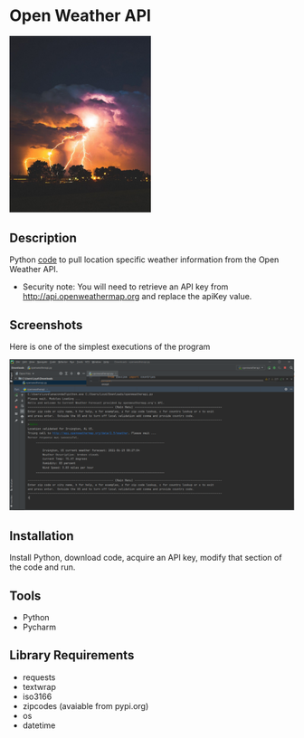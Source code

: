 # Open Weather API

<img src="images/weather.jpg" width ="250">

## Description

Python [code](https://github.com/SDLoyd/OpenWeatherAPI/blob/main/code/openweatherapi.py) to pull location specific weather information from the Open Weather API. 

* Security note: You will need to retrieve an API key from http://api.openweathermap.org and replace the apiKey value.

## Screenshots

Here is one of the simplest executions of the program

<img src="images/capture_example.PNG">

## Installation

Install Python, download code, acquire an API key, modify that section of the code and run.

## Tools

* Python
* Pycharm

## Library Requirements

* requests
* textwrap
* iso3166
* zipcodes (avaiable from pypi.org)
* os
* datetime
